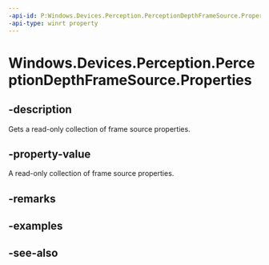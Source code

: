 ```yaml
---
-api-id: P:Windows.Devices.Perception.PerceptionDepthFrameSource.Properties
-api-type: winrt property
---
```


<!-- Property syntax
public Windows.Foundation.Collections.IMapView<string, object> Properties { get; }
-->

# Windows.Devices.Perception.PerceptionDepthFrameSource.Properties

## -description
Gets a read-only collection of frame source properties.

## -property-value
A read-only collection of frame source properties.

## -remarks

## -examples

## -see-also
